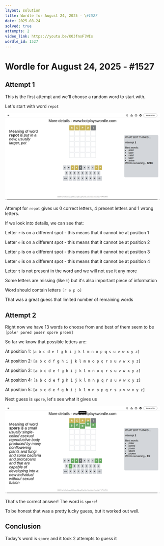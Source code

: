 ```yaml
---
layout: solution
title: Wordle for August 24, 2025 - \#1527
date: 2025-08-24
solved: true
attempts: 2
video_link: https://youtu.be/K03fnsFlWIs
wordle_id: 1527
---
```


# Wordle for August 24, 2025 - \#1527

## Attempt 1

This is the first attempt and we'll choose a random word to start with.

Let's start with word `repot`

![Attempt 1](2025-08-24/attempt-1.png)

Attempt for `repot` gives us 0 correct letters, 4 present letters and 1 wrong letters.

If we look into details, we can see that:

Letter `r` is on a different spot - this means that it cannot be at position 1

Letter `e` is on a different spot - this means that it cannot be at position 2

Letter `p` is on a different spot - this means that it cannot be at position 3

Letter `o` is on a different spot - this means that it cannot be at position 4

Letter `t` is not present in the word and we will not use it any more

Some letters are missing (like `t`) but it's also important piece of information

Word should contain letters `[r e p o]`

That was a great guess that limited number of remaining words



## Attempt 2

Right now we have 13 words to choose from and best of them seem to be `[poler pored poser spore proem]`

So far we know that possible letters are:

At position 1: `[a b c d e f g h i j k l m n o p q s u v w x y z]`

At position 2: `[a b c d f g h i j k l m n o p q r s u v w x y z]`

At position 3: `[a b c d e f g h i j k l m n o q r s u v w x y z]`

At position 4: `[a b c d e f g h i j k l m n p q r s u v w x y z]`

At position 5: `[a b c d e f g h i j k l m n o p q r s u v w x y z]`

Next guess is `spore`, let's see what it gives us

![Attempt 2](2025-08-24/attempt-2.png)

That's the correct answer! The word is `spore`!

To be honest that was a pretty lucky guess, but it worked out well.

## Conclusion

Today's word is `spore` and it took 2 attempts to guess it

